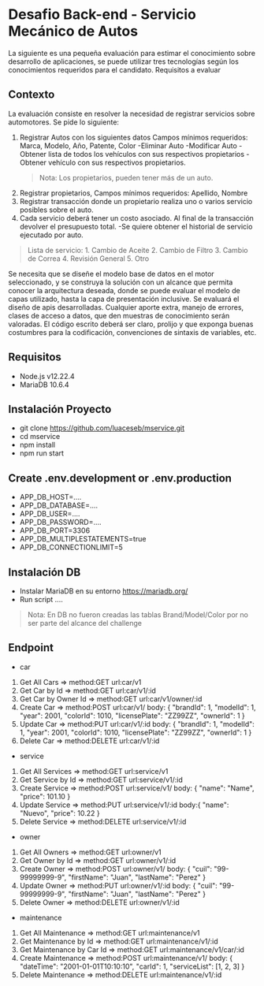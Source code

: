 # Desafio Back-end - Servicio Mecánico de Autos

La siguiente es una pequeña evaluación para estimar el conocimiento sobre desarrollo de aplicaciones, se puede utilizar tres tecnologías según los conocimientos requeridos para el candidato.
Requisitos a evaluar

## Contexto

La evaluación consiste en resolver la necesidad de registrar servicios sobre automotores.
Se pide lo siguiente:
1. Registrar Autos con los siguientes datos
    Campos mínimos requeridos: Marca, Modelo, Año, Patente, Color
    -Eliminar Auto
    -Modificar Auto
    -Obtener lista de todos los vehículos con sus respectivos propietarios
    -Obtener vehículo con sus respectivos propietarios.
    > Nota: Los propietarios, pueden tener más de un auto.
2. Registrar propietarios, Campos mínimos requeridos: Apellido, Nombre
3. Registrar transacción donde un propietario realiza uno o varios servicio posibles sobre el auto.
4. Cada servicio deberá tener un costo asociado. Al final de la transacción devolver el presupuesto total.
    -Se quiere obtener el historial de servicio ejecutado por auto.

> Lista de servicio:
    1. Cambio de Aceite
    2. Cambio de Filtro
    3. Cambio de Correa
    4. Revisión General
    5. Otro

Se necesita que se diseñe el modelo base de datos en el motor seleccionado, y se construya la solución con un alcance que permita conocer la arquitectura deseada, donde se puede
evaluar el modelo de capas utilizado, hasta la capa de presentación inclusive.
Se evaluará el diseño de apis desarrolladas.
Cualquier aporte extra, manejo de errores, clases de acceso a datos, que den muestras de conocimiento serán valoradas.
El código escrito deberá ser claro, prolijo y que exponga buenas costumbres para la codificación, convenciones de sintaxis de variables, etc.


## Requisitos
* Node.js v12.22.4
* MariaDB 10.6.4

## Instalación Proyecto
* git clone https://github.com/luaceseb/mservice.git
* cd mservice
* npm install
* npm run start

## Create .env.development or .env.production
* APP_DB_HOST=....
* APP_DB_DATABASE=....
* APP_DB_USER=....
* APP_DB_PASSWORD=....
* APP_DB_PORT=3306
* APP_DB_MULTIPLESTATEMENTS=true
* APP_DB_CONNECTIONLIMIT=5

## Instalación DB
* Instalar MariaDB en su entorno https://mariadb.org/
* Run script ....
> Nota: En DB no fueron creadas las tablas Brand/Model/Color por no ser parte del alcance del challenge

## Endpoint
* car
1. Get All Cars => method:GET url:car/v1
2. Get Car by Id => method:GET url:car/v1/:id
3. Get Car by Owner Id => method:GET url:car/v1/owner/:id
4. Create Car => method:POST url:car/v1/ body: {
                                                "brandId": 1,
                                                "modelId": 1,
                                                "year": 2001,
                                                "colorId": 1010,
                                                "licensePlate": "ZZ99ZZ",
                                                "ownerId": 1
                                            }
5. Update Car => method:PUT url:car/v1/:id body: {
                                                "brandId": 1,
                                                "modelId": 1,
                                                "year": 2001,
                                                "colorId": 1010,
                                                "licensePlate": "ZZ99ZZ",
                                                "ownerId": 1
                                            }
6. Delete Car => method:DELETE url:car/v1/:id

* service
1. Get All Services => method:GET url:service/v1
2. Get Service by Id => method:GET url:service/v1/:id
3. Create Service => method:POST url:service/v1/ body: {
                                                        "name": "Name",
                                                        "price": 101.10
                                                    }
4. Update Service => method:PUT url:service/v1/:id body:{
                                                        "name": "Nuevo",
                                                        "price": 10.22
                                                    }
5. Delete Service => method:DELETE url:service/v1/:id

* owner
1. Get All Owners => method:GET url:owner/v1
2. Get Owner by Id => method:GET url:owner/v1/:id
3. Create Owner => method:POST url:owner/v1/ body: {
                                                    "cuil": "99-99999999-9",
                                                    "firstName": "Juan",
                                                    "lastName": "Perez"
                                                }
4. Update Owner => method:PUT url:owner/v1/:id body: {
                                                    "cuil": "99-99999999-9",
                                                    "firstName": "Juan",
                                                    "lastName": "Perez"
                                                }
5. Delete Owner => method:DELETE url:owner/v1/:id

* maintenance
1. Get All Maintenance => method:GET url:maintenance/v1
2. Get Maintenance by Id => method:GET url:maintenance/v1/:id
3. Get Maintenance by Car Id => method:GET url:maintenance/v1/car/:id
4. Create Maintenance => method:POST url:maintenance/v1/ body: {
                                                                "dateTime": "2001-01-01T10:10:10",
                                                                "carId": 1,
                                                                "serviceList": [1, 2, 3]
                                                            }
5. Delete Maintenance => method:DELETE url:maintenance/v1/:id